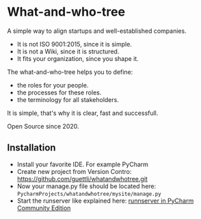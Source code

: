 # What-and-who-tree

A simple way to align startups and well-established companies.

* It is not ISO 9001:2015, since it is simple.
* It is not a Wiki, since it is structured.
* It fits your organization, since you shape it.

The what-and-who-tree helps you to define:

* the roles for your people. 
* the processes for these roles.
* the terminology for all stakeholders.

It is simple, that's why it is clear, fast and successfull.

Open Source since 2020.

## Installation
* Install your favorite IDE. For example PyCharm
* Create new project from Version Contro: https://github.com/guettli/whatandwhotree.git
* Now your manage.py file should be located here: `PycharmProjects/whatandwhotree/mysite/manage.py`
* Start the runserver like explained here: [runnserver in PyCharm Community Edition](https://stackoverflow.com/questions/27269574/how-to-run-debug-server-for-django-project-in-pycharm-community-edition)
 

